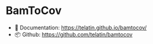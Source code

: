 # BamToCov

- :book: Documentation: <https://telatin.github.io/bamtocov/>
- :package: Github: <https://github.com/telatin/bamtocov>
